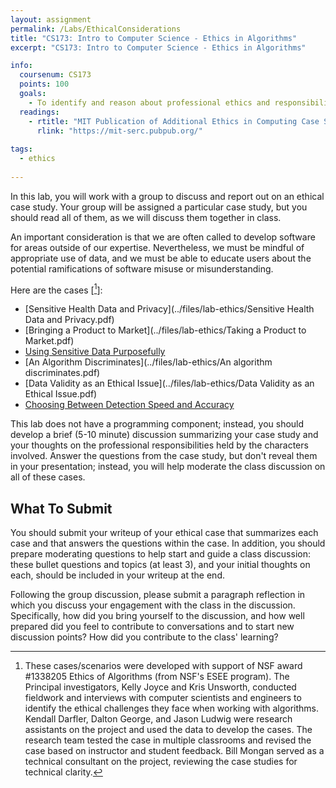 ```yaml
---
layout: assignment
permalink: /Labs/EthicalConsiderations
title: "CS173: Intro to Computer Science - Ethics in Algorithms"
excerpt: "CS173: Intro to Computer Science - Ethics in Algorithms"

info:
  coursenum: CS173
  points: 100
  goals:
    - To identify and reason about professional ethics and responsibilities in software and computing
  readings:
    - rtitle: "MIT Publication of Additional Ethics in Computing Case Studies"
      rlink: "https://mit-serc.pubpub.org/"
      
tags:
  - ethics
  
---
```


In this lab, you will work with a group to discuss and report out on an ethical case study.  Your group will be assigned a particular case study, but you should read all of them, as we will discuss them together in class.

An important consideration is that we are often called to develop software for areas outside of our expertise.  Nevertheless, we must be mindful of appropriate use of data, and we must be able to educate users about the potential ramifications of software misuse or misunderstanding.

Here are the cases \[[^1]\]:

* [Sensitive Health Data and Privacy](../files/lab-ethics/Sensitive Health Data and Privacy.pdf)
* [Bringing a Product to Market](../files/lab-ethics/Taking a Product to Market.pdf)
* [Using Sensitive Data Purposefully](../files/lab-ethics/UsingSensitiveDataPurposefully.pdf)
* [An Algorithm Discriminates](../files/lab-ethics/An algorithm discriminates.pdf)
* [Data Validity as an Ethical Issue](../files/lab-ethics/Data Validity as an Ethical Issue.pdf)
* [Choosing Between Detection Speed and Accuracy](../files/lab-ethics/ChoosingBetweenDetectionSpeedandAccuracy.pdf)

This lab does not have a programming component; instead, you should develop a brief (5-10 minute) discussion summarizing your case study and your thoughts on the professional responsibilities held by the characters involved.  Answer the questions from the case study, but don't reveal them in your presentation; instead, you will help moderate the class discussion on all of these cases.

## What To Submit
You should submit your writeup of your ethical case that summarizes each case and that answers the questions within the case.  In addition, you should prepare moderating questions to help start and guide a class discussion: these bullet questions and topics (at least 3), and your initial thoughts on each, should be included in your writeup at the end.

Following the group discussion, please submit a paragraph reflection in which you discuss your engagement with the class in the discussion.  Specifically, how did you bring yourself to the discussion, and how well prepared did you feel to contribute to conversations and to start new discussion points?  How did you contribute to the class' learning?

[^1]: These cases/scenarios were developed with support of NSF award #1338205 Ethics of Algorithms (from NSF's ESEE program). The Principal investigators, Kelly Joyce and Kris Unsworth, conducted fieldwork and interviews with computer scientists and engineers to identify the ethical challenges they face when working with algorithms. Kendall Darfler, Dalton George, and Jason Ludwig were research assistants on the project and used the data to develop the cases. The research team tested the case in multiple classrooms and revised the case based on instructor and student feedback.  Bill Mongan served as a technical consultant on the project, reviewing the case studies for technical clarity.